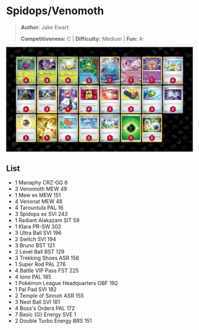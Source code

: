 # Spidops/Venomoth

> **Author**: Jake Ewart
> 
> **Competitiveness:** C | **Difficulty:** Medium | **Fun:** A-

![decklist](../../!Images/Standard/7BST-MEW/Spidops-Venomoth.png)

## List
* 1 Manaphy CRZ-GG 6
* 3 Venomoth MEW 49
* 1 Mew ex MEW 151
* 4 Venonat MEW 48
* 4 Tarountula PAL 16
* 3 Spidops ex SVI 243
* 1 Radiant Alakazam SIT 59
* 1 Klara PR-SW 302
* 3 Ultra Ball SVI 196
* 2 Switch SVI 194
* 3 Bruno BST 121
* 2 Level Ball BST 129
* 3 Trekking Shoes ASR 156
* 1 Super Rod PAL 276
* 4 Battle VIP Pass FST 225
* 4 Iono PAL 185
* 1 Pokémon League Headquarters OBF 192
* 1 Pal Pad SVI 182
* 2 Temple of Sinnoh ASR 155
* 3 Nest Ball SVI 181
* 4 Boss's Orders PAL 172
* 7 Basic {G} Energy SVE 1
* 2 Double Turbo Energy BRS 151
